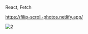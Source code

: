 React, Fetch

https://filip-scroll-photos.netlify.app/

![2](https://user-images.githubusercontent.com/114927397/217221939-4dd7d10e-5458-4ecc-8515-66c1bf449405.jpg)

